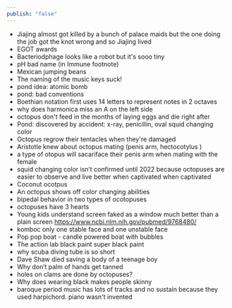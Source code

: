 ```yaml
---
publish: "false"
---
```

- Jiajing almost got killed by a bunch of palace maids but the one doing the job got the knot wrong and so Jiajing lived
- EGOT awards
- Bacteriodphage looks like a robot but it's sooo tiny
- pH bad name (in Immune footnote)
- Mexican jumping beans
- The naming of the music keys suck!
- pond idea: atomic bomb
- pond: bad conventions
- Boethian notation first uses 14 letters to represent notes in 2 octaves 
- why does harmonica miss an A on the left side
- octopus don't feed in the months of laying eggs and die right after
- Pond: discovered by accident: x-ray, penicillin, oval squid changing color
- Octopus regrow their tentacles when they're damaged
- Aristotle knew about octopus mating (penis arm, hectocotylus )
- a type of otopus will sacariface their penis arm when mating with the female
- squid changing color isn’t confirmed until 2022 because octopuses are easier to observe and live better when captivated when captivated
- Coconut ocotpus 
- An octopus shows off color changing abilities 
- bipedal behavior in two types of ocotopuses
- octopuses have 3 hearts
- Young kids understand screen faked as a window much better than a plain screen https://www.ncbi.nlm.nih.gov/pubmed/9768480/
- komboc only one stable face and one unstable face
- Pop pop boat - candle powered boat with bubbles
- The action lab black paint super black paint
- why scuba diving tube is so short
- Dave Shaw died saving a body of a teenage boy
- Why don’t palm of hands get tanned 
- holes on clams are done by octopuses?
- Why does wearing black makes people skinny 
- baroque period music has lots of tracks and no sustain because they used harpichord. piano wasn't invented

